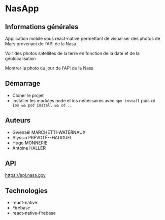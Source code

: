 # NasApp

## Informations générales

Application mobile sous react-native permettant de visualiser des photos de Mars provenant de l'API de la Nasa

Voir des photos satellites de la terre en fonction de la date et de la géolocalisation

Montrer la photo du jour de l'API de la Nasa

## Démarrage

- Cloner le projet 
- Installer les modules node et ios nécéssaires avec `npm install` puis `cd ios && pod install && cd ..`

## Auteurs

- Gwenaël MARCHETTI-WATERNAUX
- Alyssia PRÉVOTÉ--HAUGUEL
- Hugo MONNERIE
- Antoine HALLER

## API

https://api.nasa.gov

## Technologies

- react-native
- Firebase
- react-native-firebase




